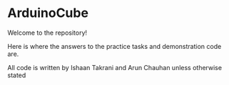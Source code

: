 # ArduinoCube

Welcome to the repository!

Here is where the answers to the practice tasks and demonstration code are.

All code is written by Ishaan Takrani and Arun Chauhan unless otherwise stated
